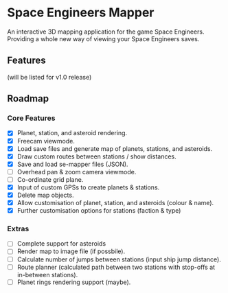 # Space Engineers Mapper
An interactive 3D mapping application for the game Space Engineers. Providing a whole new way of viewing your Space Engineers saves.

## Features
(will be listed for v1.0 release)

## Roadmap
### Core Features
- [x] Planet, station, and asteroid rendering.
- [x] Freecam viewmode.
- [x] Load save files and generate map of planets, stations, and asteroids.
- [x] Draw custom routes between stations / show distances.
- [x] Save and load se-mapper files (JSON).
- [ ] Overhead pan & zoom camera viewmode.
- [ ] Co-ordinate grid plane.
- [x] Input of custom GPSs to create planets & stations.
- [x] Delete map objects.
- [x] Allow customisation of planet, station, and asteroids (colour & name).
- [x] Further customisation options for stations (faction & type)

### Extras
- [ ] Complete support for asteroids
- [ ] Render map to image file (if possbile).
- [ ] Calculate number of jumps between stations (input ship jump distance).
- [ ] Route planner (calculated path between two stations with stop-offs at in-between stations).
- [ ] Planet rings rendering support (maybe).
